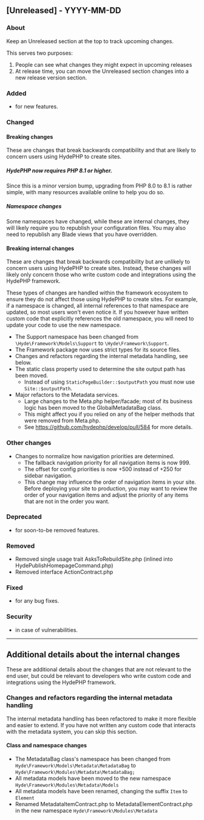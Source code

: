 ## [Unreleased] - YYYY-MM-DD

### About

Keep an Unreleased section at the top to track upcoming changes.

This serves two purposes:

1. People can see what changes they might expect in upcoming releases
2. At release time, you can move the Unreleased section changes into a new release version section.

### Added
- for new features.

### Changed

#### Breaking changes
These are changes that break backwards compatibility and that are likely to concern users using HydePHP to create sites.

##### HydePHP now requires PHP 8.1 or higher.
Since this is a minor version bump, upgrading from PHP 8.0 to 8.1 is rather simple, with many resources available online to help you do so.

##### Namespace  changes
Some namespaces have changed, while these are internal changes, they will likely require you to republish your configuration files.
You may also need to republish any Blade views that you have overridden.

#### Breaking internal changes
These are changes that break backwards compatibility but are unlikely to concern users using HydePHP to create sites.
Instead, these changes will likely only concern those who write custom code and integrations using the HydePHP framework.

These types of changes are handled within the framework ecosystem to ensure they do not affect those using HydePHP to create sites.
For example, if a namespace is changed, all internal references to that namespace are updated, so most users won't even notice it.
If you however have written custom code that explicitly references the old namespace, you will need to update your code to use the new namespace.

- The Support namespace has been changed from `\Hyde\Framework\Models\Support` to `\Hyde\Framework\Support`.
- The Framework package now uses strict types for its source files.
- Changes and refactors regarding the internal metadata handling, see below.
- The static class property used to determine the site output path has been moved.
  * Instead of using `StaticPageBuilder::$outputPath` you must now use `Site::$outputPath`.
- Major refactors to the Metadata services.
  * Large changes to the Meta.php helper/facade; most of its business logic has been moved to the GlobalMetadataBag class.
  * This might affect you if you relied on any of the helper methods that were removed from Meta.php.
  * See https://github.com/hydephp/develop/pull/584 for more details.

### Other changes

- Changes to normalize how navigation priorities are determined.
  - The fallback navigation priority for all navigation items is now 999.
  - The offset for config priorities is now +500 instead of +250 for sidebar navigation.
  * This change may influence the order of navigation items in your site. Before deploying your site to production, you may want to review the order of your navigation items and adjust the priority of any items that are not in the order you want.

### Deprecated
- for soon-to-be removed features.

### Removed
- Removed single usage trait AsksToRebuildSite.php (inlined into HydePublishHomepageCommand.php)
- Removed interface ActionContract.php

### Fixed
- for any bug fixes.

### Security
- in case of vulnerabilities.


---

## Additional details about the internal changes

These are additional details about the changes that are not relevant to the end user, but could be relevant to
developers who write custom code and integrations using the HydePHP framework.

### Changes and refactors regarding the internal metadata handling

The internal metadata handling has been refactored to make it more flexible and easier to extend. If you have not written any custom code that interacts with the metadata system, you can skip this section.

#### Class and namespace changes
 
- The MetadataBag class's namespace has been changed from `Hyde\Framework\Models\Metadata\MetadataBag` to `Hyde\Framework\Modules\Metadata\MetadataBag;`
- All metadata models have been moved to the new namespace `Hyde\Framework\Modules\Metadata\Models`
- All metadata models have been renamed, changing the suffix `Item` to `Element`
- Renamed MetadataItemContract.php to MetadataElementContract.php in the new namespace `Hyde\Framework\Modules\Metadata`
